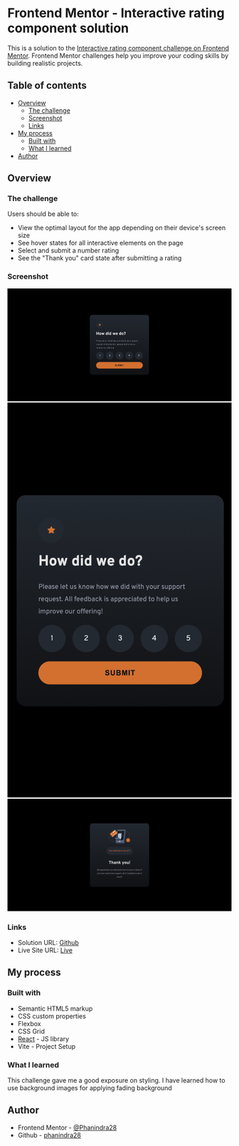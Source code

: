 # Frontend Mentor - Interactive rating component solution

This is a solution to the [Interactive rating component challenge on Frontend Mentor](https://www.frontendmentor.io/challenges/interactive-rating-component-koxpeBUmI). Frontend Mentor challenges help you improve your coding skills by building realistic projects.

## Table of contents

- [Overview](#overview)
  - [The challenge](#the-challenge)
  - [Screenshot](#screenshot)
  - [Links](#links)
- [My process](#my-process)
  - [Built with](#built-with)
  - [What I learned](#what-i-learned)
- [Author](#author)


## Overview

### The challenge

Users should be able to:

- View the optimal layout for the app depending on their device's screen size
- See hover states for all interactive elements on the page
- Select and submit a number rating
- See the "Thank you" card state after submitting a rating

### Screenshot

![Desktop](./preview-images/rating-selection.png)
![Mobile](./preview-images/rating-selection-mobile.png)
![Desktop Thank you](./preview-images/thank-you.png)
### Links

- Solution URL: [Github](https://github.com/phanindra28/interactive-rating-component)
- Live Site URL: [Live](https://phanindra28.github.io/interactive-rating-component/)

## My process

### Built with

- Semantic HTML5 markup
- CSS custom properties
- Flexbox
- CSS Grid
- [React](https://reactjs.org/) - JS library
- Vite - Project Setup


### What I learned

This challenge gave me a good exposure on styling. I have learned how to use background images for applying fading background

## Author

- Frontend Mentor - [@Phanindra28](https://www.frontendmentor.io/profile/phanindra28)
- Github - [phanindra28](https://github.com/phanindra28/)